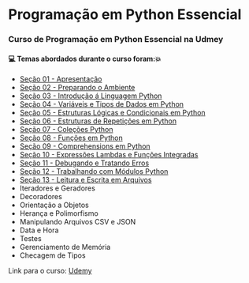 # Programação em Python Essencial
### Curso de Programação em Python Essencial na Udmey
#### :computer: Temas abordados durante o curso foram::boom:
- [Seção 01 - Apresentação](https://github.com/romulovieira777/Programacao_em_Python_Essencial/tree/master/Se%C3%A7%C3%A3o%2001%20-%20Apresenta%C3%A7%C3%A3o)
- [Seção 02 - Preparando o Ambiente](https://github.com/romulovieira777/Programacao_em_Python_Essencial/tree/master/Se%C3%A7%C3%A3o%2002%20-%20Preparando%20o%20Ambiente)
- [Seção 03 - Introdução á Linguagem Python](https://github.com/romulovieira777/Programacao_em_Python_Essencial/tree/master/Se%C3%A7%C3%A3o%2003%20-%20Introdu%C3%A7%C3%A3o%20%C3%A1%20Linguagem%20Python)
- [Seção 04 - Variáveis e Tipos de Dados em Python](https://github.com/romulovieira777/Programacao_em_Python_Essencial/tree/master/Se%C3%A7%C3%A3o%2004%20-%20Vari%C3%A1veis%20e%20Tipos%20de%20Dados%20em%20Python)
- [Seção 05 - Estruturas Lógicas e Condicionais em Python](https://github.com/romulovieira777/Programacao_em_Python_Essencial/tree/master/Se%C3%A7%C3%A3o%2005%20-%20Estruturas%20L%C3%B3gicas%20e%20Condicionais%20em%20Python)
- [Seção 06 - Estruturas de Repetições em Python](https://github.com/romulovieira777/Programacao_em_Python_Essencial/tree/master/Se%C3%A7%C3%A3o%2006%20-%20Estruturas%20de%20Repeti%C3%A7%C3%A3o%20em%20Python)
- [Seção 07 - Coleções Python](https://github.com/romulovieira777/Programacao_em_Python_Essencial/tree/master/Se%C3%A7%C3%A3o%2007%20-%20Cole%C3%A7%C3%B5es%20Python)
- [Seção 08 - Funções em Python](https://github.com/romulovieira777/Programacao_em_Python_Essencial/tree/master/Se%C3%A7%C3%A3o%2008%20-%20Fun%C3%A7%C3%B5es%20em%20Python)
- [Seção 09 - Comprehensions em Python](https://github.com/romulovieira777/Programacao_em_Python_Essencial/tree/master/Se%C3%A7%C3%A3o%2009%20-%20Comprehensions%20em%20Python)
- [Seção 10 - Expressões Lambdas e Funções Integradas](https://github.com/romulovieira777/Programacao_em_Python_Essencial/tree/master/Se%C3%A7%C3%A3o%2010%20-%20Epress%C3%B5es%20Lambdas%20e%20Fun%C3%A7%C3%B5es%20Integradas)
- [Seção 11 - Debugando e Tratando Erros](https://github.com/romulovieira777/Programacao_em_Python_Essencial/tree/master/Se%C3%A7%C3%A3o%2011%20-%20Debugando%20e%20Tratando%20Erros)
- [Seção 12 - Trabalhando com Módulos Python](https://github.com/romulovieira777/Programacao_em_Python_Essencial/tree/master/Se%C3%A7%C3%A3o%2012%20-%20Trabalhando%20com%20M%C3%B3dulos%20Python)
- [Seção 13 - Leitura e Escrita em Arquivos](https://github.com/romulovieira777/Programacao_em_Python_Essencial/tree/master/Se%C3%A7%C3%A3o%2013%20-%20Leitura%20e%20Escrita%20em%20Arquivos)
- Iteradores e Geradores
- Decoradores
- Orientação a Objetos
- Herança e Polimorfismo
- Manipulando Arquivos CSV e JSON
- Data e Hora
- Testes
- Gerenciamento de Memória
- Checagem de Tipos

Link para o curso: [Udemy](https://www.udemy.com/course/curso-de-programacao-em-python-do-basico-ao-avancado/)
